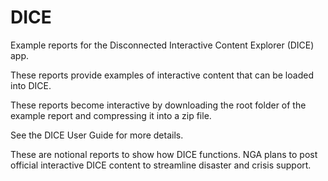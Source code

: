 # DICE
Example reports for the Disconnected Interactive Content Explorer (DICE) app.

These reports provide examples of interactive content that can be loaded into DICE. 

These reports become interactive by downloading the root folder of the example report and compressing it into a zip file. 

See the DICE User Guide for more details.

These are notional reports to show how DICE functions. NGA plans to post official interactive DICE content to streamline disaster and crisis support. 
